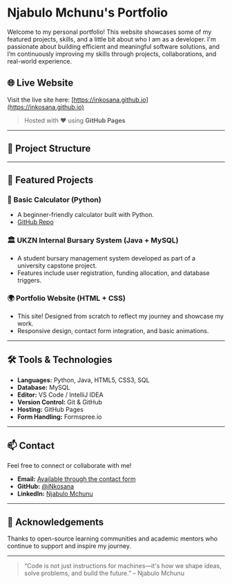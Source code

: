 # Njabulo Mchunu's Portfolio

Welcome to my personal portfolio! This website showcases some of my featured projects, skills, and a little bit about who I am as a developer. I'm passionate about building efficient and meaningful software solutions, and I’m continuously improving my skills through projects, collaborations, and real-world experience.

## 🌐 Live Website

Visit the live site here: [https://inkosana.github.io](https://inkosana.github.io)

> Hosted with ❤️ using **GitHub Pages**

---

## 📁 Project Structure


---

## 🚀 Featured Projects

### 🔢 Basic Calculator (Python)
- A beginner-friendly calculator built with Python.
- [GitHub Repo](https://github.com/iNkosana/basic-calc)

### 🏛️ UKZN Internal Bursary System (Java + MySQL)
- A student bursary management system developed as part of a university capstone project.
- Features include user registration, funding allocation, and database triggers.

### 🌍 Portfolio Website (HTML + CSS)
- This site! Designed from scratch to reflect my journey and showcase my work.
- Responsive design, contact form integration, and basic animations.

---

## 🛠️ Tools & Technologies

- **Languages:** Python, Java, HTML5, CSS3, SQL
- **Database:** MySQL
- **Editor:** VS Code / IntelliJ IDEA
- **Version Control:** Git & GitHub
- **Hosting:** GitHub Pages
- **Form Handling:** Formspree.io

---

## 📫 Contact

Feel free to connect or collaborate with me!

- **Email:** [Available through the contact form](./contact.html)
- **GitHub:** [@iNkosana](https://github.com/iNkosana)
- **LinkedIn:** [Njabulo Mchunu](#) <!-- Replace with your actual LinkedIn URL -->

---

## 📌 Acknowledgements

Thanks to open-source learning communities and academic mentors who continue to support and inspire my journey.

---

> “Code is not just instructions for machines—it's how we shape ideas, solve problems, and build the future.” – Njabulo Mchunu
